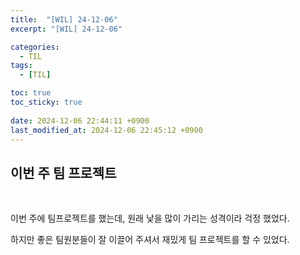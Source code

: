 ```yaml
---
title:  "[WIL] 24-12-06"
excerpt: "[WIL] 24-12-06"

categories:
  - TIL
tags:
  - [TIL]

toc: true
toc_sticky: true
 
date: 2024-12-06 22:44:11 +0900
last_modified_at: 2024-12-06 22:45:12 +0900
---
```


## 이번 주 팀 프로젝트

<br>

이번 주에 팀프로젝트를 했는데, 원래 낯을 많이 가리는 성격이라 걱정 했었다.

하지만 좋은 팀원분들이 잘 이끌어 주셔서 재밌게 팀 프로젝트를 할 수 있었다.
